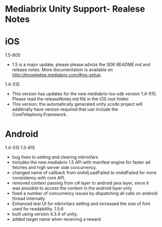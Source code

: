 Mediabrix Unity Support- Realese Notes
=======

iOS
================

1.5-800
* 1.5 is a major update, please please advize the SDK README.md and release notes. More documentatoin is available on http://knowledge.mediabrix.com/#ios-setup.

1.4-515
* This version has updates for the new mediabrix-ios-sdk version 1.4-515. Please read the releaseNotes.md file in the iOS root folder.
* This version, the automatically generated unity xcode project will additinally have version required that use include the CoreTelephony.Framework.

Android
================
1.4-515
1.5-815
* bug fixes to setting and clearing mbrixVars
* Includes the new mediabrix 1.5 APi with manifest engine for faster ad fetches and high server side concurrency.
* changed name of callback from onAdLoadFailed to onAdFailed for more consistency with core API.
* removed context passing from c# layer to android java layer, since it was possible to access the context in the android layer only
* fixed a number of concurrency issues by dispatching all calls on android thread internally.
* Enhanced test UI for mbrixVars setting and increased the size of font used for readabililty.
1.5.6
* built using version 4.3.4 of unity.
* added target name when receiving a reward

